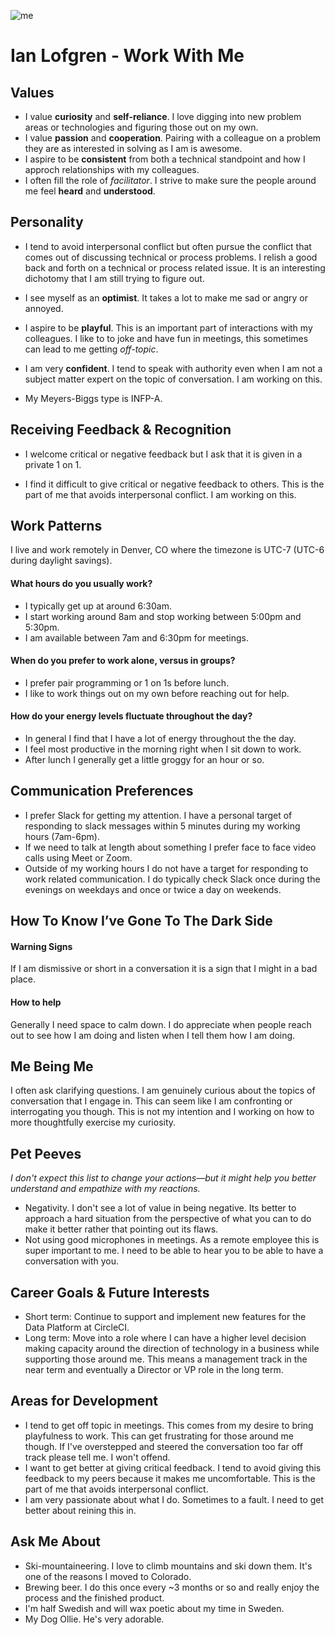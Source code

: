![me](./profile.jpg)
# Ian Lofgren - Work With Me

## Values

* I value **curiosity** and **self-reliance**. I love digging into new problem areas or technologies and figuring those out on my own.
* I value **passion** and **cooperation**. Pairing with a colleague on a problem they are as interested in solving as I am is awesome.
* I aspire to be **consistent** from both a technical standpoint and how I approch relationships with my colleagues.
* I often fill the role of _facilitator_. I strive to make sure the people around me feel **heard** and **understood**.

## Personality

* I tend to avoid interpersonal conflict but often pursue the conflict that comes out of discussing technical or process problems. I relish a good back and forth on a technical or process related issue. It is an interesting dichotomy that I am still trying to figure out.
* I see myself as an **optimist**. It takes a lot to make me sad or angry or annoyed.
* I aspire to be **playful**. This is an important part of interactions with my colleagues. I like to to joke and have fun in meetings, this sometimes can lead to me getting _off-topic_.
* I am very **confident**. I tend to speak with authority even when I am not a subject matter expert on the topic of conversation. I am working on this.

* My Meyers-Biggs type is INFP-A.

## Receiving Feedback & Recognition

* I welcome critical or negative feedback but I ask that it is given in a private 1 on 1.

* I find it difficult to give critical or negative feedback to others. This is the part of me that avoids interpersonal conflict. I am working on this.

## Work Patterns
I live and work remotely in Denver, CO where the timezone is UTC-7 (UTC-6 during daylight savings).

#### What hours do you usually work?

* I typically get up at around 6:30am.
* I start working around 8am and stop working between 5:00pm and 5:30pm.
* I am available between 7am and 6:30pm for meetings.

#### When do you prefer to work alone, versus in groups?
* I prefer pair programming or 1 on 1s before lunch.
* I like to work things out on my own before reaching out for help.

#### How do your energy levels fluctuate throughout the day?
* In general I find that I have a lot of energy throughout the the day.
* I feel most productive in the morning right when I sit down to work.
* After lunch I generally get a little groggy for an hour or so.

## Communication Preferences
* I prefer Slack for getting my attention. I have a personal target of responding to slack messages within 5 minutes during my working hours (7am-6pm).
* If we need to talk at length about something I prefer face to face video calls using Meet or Zoom.
* Outside of my working hours I do not have a target for responding to work related communication. I do typically check Slack once during the evenings on weekdays and once or twice a day on weekends.

## How To Know I’ve Gone To The Dark Side

#### Warning Signs
If I am dismissive or short in a conversation it is a sign that I might in a bad place.

#### How to help
Generally I  need space to calm down. I do appreciate when people reach out to see how I am doing and listen when I tell them how I am doing.

## Me Being Me
I often ask clarifying questions. I am genuinely curious about the topics of conversation that I engage in. This can seem like I am confronting or interrogating you though. This is not my intention and I working on how to more thoughtfully exercise my curiosity.

## Pet Peeves
_I don't expect this list to change your actions—but it might help you better understand and empathize with my reactions._
* Negativity. I don't see a lot of value in being negative. Its better to approach a hard situation from the perspective of what you can to do make it better rather that pointing out its flaws.
* Not using good microphones in meetings. As a remote employee this is super important to me. I need to be able to hear you to be able to have a conversation with you.

## Career Goals & Future Interests
* Short term: Continue to support and implement new features for the Data Platform at CircleCI.
* Long term: Move into a role where I can have a higher level decision making capacity around the direction of technology in a business while supporting those around me. This means a management track in the near term and eventually a Director or VP role in the long term.

## Areas for Development
* I tend to get off topic in meetings. This comes from my desire to bring playfulness to work. This can get frustrating for those around me though. If I've overstepped and steered the conversation too far off track please tell me. I won't offend.
* I want to get better at giving critical feedback. I tend to avoid giving this feedback to my peers because it makes me uncomfortable. This is the part of me that avoids interpersonal conflict.
* I am very passionate about what I do. Sometimes to a fault. I need to get better about reining this in.

## Ask Me About
* Ski-mountaineering. I love to climb mountains and ski down them. It's one of the reasons I moved to Colorado.
* Brewing beer. I do this once every ~3 months or so and really enjoy the process and the finished product.
* I'm half Swedish and will wax poetic about my time in Sweden.
* My Dog Ollie. He's very adorable.
